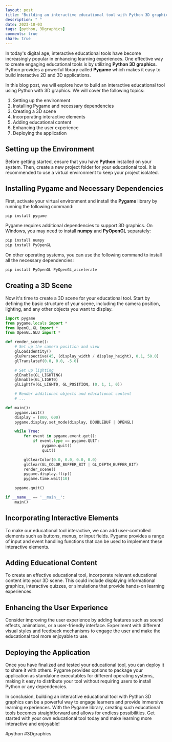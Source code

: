 ```yaml
---
layout: post
title: "Building an interactive educational tool with Python 3D graphics"
description: " "
date: 2023-10-03
tags: [python, 3Dgraphics]
comments: true
share: true
---
```


In today's digital age, interactive educational tools have become increasingly popular in enhancing learning experiences. One effective way to create engaging educational tools is by utilizing **Python 3D graphics**. Python provides a powerful library called **Pygame** which makes it easy to build interactive 2D and 3D applications.

In this blog post, we will explore how to build an interactive educational tool using Python with 3D graphics. We will cover the following topics:

1. Setting up the environment
2. Installing Pygame and necessary dependencies
3. Creating a 3D scene
4. Incorporating interactive elements
5. Adding educational content
6. Enhancing the user experience
7. Deploying the application

## Setting up the Environment

Before getting started, ensure that you have **Python** installed on your system. Then, create a new project folder for your educational tool. It is recommended to use a virtual environment to keep your project isolated.

## Installing Pygame and Necessary Dependencies

First, activate your virtual environment and install the **Pygame** library by running the following command:

```bash
pip install pygame
```

Pygame requires additional dependencies to support 3D graphics. On Windows, you may need to install **numpy** and **PyOpenGL** separately:

```bash
pip install numpy
pip install PyOpenGL
```

On other operating systems, you can use the following command to install all the necessary dependencies:

```bash
pip install PyOpenGL PyOpenGL_accelerate
```

## Creating a 3D Scene

Now it's time to create a 3D scene for your educational tool. Start by defining the basic structure of your scene, including the camera position, lighting, and any other objects you want to display.

```python
import pygame
from pygame.locals import *
from OpenGL.GL import *
from OpenGL.GLU import *

def render_scene():
    # Set up the camera position and view
    glLoadIdentity()
    gluPerspective(45, (display_width / display_height), 0.1, 50.0)
    glTranslatef(0.0, 0.0, -5.0)

    # Set up lighting
    glEnable(GL_LIGHTING)
    glEnable(GL_LIGHT0)
    glLightfv(GL_LIGHT0, GL_POSITION, (0, 1, 1, 0))

    # Render additional objects and educational content
    # ...

def main():
    pygame.init()
    display = (800, 600)
    pygame.display.set_mode(display, DOUBLEBUF | OPENGL)

    while True:
        for event in pygame.event.get():
            if event.type == pygame.QUIT:
                pygame.quit()
                quit()

        glClearColor(0.0, 0.0, 0.0, 0.0)
        glClear(GL_COLOR_BUFFER_BIT | GL_DEPTH_BUFFER_BIT)
        render_scene()
        pygame.display.flip()
        pygame.time.wait(10)

    pygame.quit()

if __name__ == '__main__':
    main()
```

## Incorporating Interactive Elements

To make our educational tool interactive, we can add user-controlled elements such as buttons, menus, or input fields. Pygame provides a range of input and event handling functions that can be used to implement these interactive elements.

## Adding Educational Content

To create an effective educational tool, incorporate relevant educational content into your 3D scene. This could include displaying informational graphics, interactive quizzes, or simulations that provide hands-on learning experiences.

## Enhancing the User Experience

Consider improving the user experience by adding features such as sound effects, animations, or a user-friendly interface. Experiment with different visual styles and feedback mechanisms to engage the user and make the educational tool more enjoyable to use.

## Deploying the Application

Once you have finalized and tested your educational tool, you can deploy it to share it with others. Pygame provides options to package your application as standalone executables for different operating systems, making it easy to distribute your tool without requiring users to install Python or any dependencies.

In conclusion, building an interactive educational tool with Python 3D graphics can be a powerful way to engage learners and provide immersive learning experiences. With the Pygame library, creating such educational tools becomes straightforward and allows for endless possibilities. Get started with your own educational tool today and make learning more interactive and enjoyable!

\#python #3Dgraphics